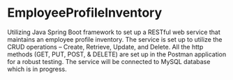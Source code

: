# EmployeeProfileInventory
Utilizing Java Spring Boot framework to set up a RESTful web service that maintains an employee profile inventory. The service is set up to utilize the CRUD operations – Create, Retrieve, Update, and Delete. All the http methods (GET, PUT, POST, &amp; DELETE) are set up in the Postman application for a robust testing. The service will be connected to MySQL database which is in progress.
